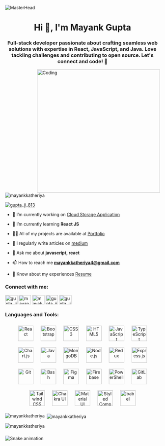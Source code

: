![MasterHead](https://github.com/Mayankkatheriya/Mayankkatheriya/assets/128832286/f0641341-b411-4dce-8eeb-caa93860981e)

<h1 align="center">Hi 👋, I'm Mayank Gupta</h1>
<h3 align="center">Full-stack developer passionate about crafting seamless web solutions with expertise in React, JavaScript, and Java. Love tackling challenges and contributing to open source. Let's connect and code! 🚀</h3>

<img align="right" alt="Coding" width="400" src="https://miro.medium.com/v2/resize:fit:1360/0*7Q3yvSIv_t0ioJ-Z.gif" />

<p align="left"> <img src="https://komarev.com/ghpvc/?username=mayankkatheriya&label=Profile%20views&color=0e75b6&style=flat" alt="mayankkatheriya" /> </p>

<p align="left"> <a href="https://twitter.com/gupta_ji_813" target="blank"><img src="https://img.shields.io/twitter/follow/gupta_ji_813?logo=twitter&style=for-the-badge" alt="gupta_ji_813" /></a> </p>

- 🔭 I’m currently working on [Cloud Storage Application](https://google-drive-clone-roan.vercel.app/)

- 🌱 I’m currently learning **React JS**

- 👨‍💻 All of my projects are available at [Portfolio](https://mayankkatheriya.github.io/My_Protfolio/)

- 📝 I regularly write articles on [medium](https://medium.com/@mayankkatheriyamg)

- 💬 Ask me about **javascript, react**

- 📫 How to reach me **mayankkatheriya4@gmail.com**

- 📄 Know about my experiences [Resume](https://tinyurl.com/mayankgupta-resume)

<h3 align="left">Connect with me:</h3>
<p align="left">
<a href="https://twitter.com/gupta_ji_813" target="blank"><img align="center" src="https://raw.githubusercontent.com/rahuldkjain/github-profile-readme-generator/master/src/images/icons/Social/twitter.svg" alt="gupta_ji_813" height="30" width="40" /></a>
<a href="https://linkedin.com/in/mayank-gupta-752328173" target="blank"><img align="center" src="https://raw.githubusercontent.com/rahuldkjain/github-profile-readme-generator/master/src/images/icons/Social/linked-in-alt.svg" alt="mayank-gupta-752328173" height="30" width="40" /></a>
<a href="https://fb.com/mayakkatheriya" target="blank"><img align="center" src="https://raw.githubusercontent.com/rahuldkjain/github-profile-readme-generator/master/src/images/icons/Social/facebook.svg" alt="mayakkatheriya" height="30" width="40" /></a>
<a href="https://instagram.com/gupta_ji_813" target="blank"><img align="center" src="https://raw.githubusercontent.com/rahuldkjain/github-profile-readme-generator/master/src/images/icons/Social/instagram.svg" alt="gupta_ji_813" height="30" width="40" /></a>
<a href="https://www.leetcode.com/gupta_ji_813" target="blank"><img align="center" src="https://raw.githubusercontent.com/rahuldkjain/github-profile-readme-generator/master/src/images/icons/Social/leet-code.svg" alt="gupta_ji_813" height="30" width="40" /></a>
</p>

<h3 align="left">Languages and Tools:</h3>
<div align="center">  
<a href="https://reactjs.org/" title="React" target="_blank"><img style="margin: 10px" src="https://profilinator.rishav.dev/skills-assets/react-original-wordmark.svg" alt="React" height="50" /></a>  
<a href="https://getbootstrap.com/docs/3.4/javascript/" title="Bootstrap" target="_blank"><img style="margin: 10px" src="https://profilinator.rishav.dev/skills-assets/bootstrap-plain.svg" alt="Bootstrap" height="50" /></a>  
<a href="https://www.w3schools.com/css/" title="CSS3" target="_blank"><img style="margin: 10px" src="https://profilinator.rishav.dev/skills-assets/css3-original-wordmark.svg" alt="CSS3" height="50" /></a>  
<a href="https://en.wikipedia.org/wiki/HTML5" title="HTML5" target="_blank"><img style="margin: 10px" src="https://profilinator.rishav.dev/skills-assets/html5-original-wordmark.svg" alt="HTML5" height="50" /></a>  
<a href="https://www.javascript.com/" title="JavaScript" target="_blank"><img style="margin: 10px" src="https://profilinator.rishav.dev/skills-assets/javascript-original.svg" alt="JavaScript" height="50" /></a>  
<a href="https://www.typescriptlang.org/"  title="TypeScript" target="_blank"><img style="margin: 10px" src="https://profilinator.rishav.dev/skills-assets/typescript-original.svg" alt="TypeScript" height="50" /></a>  
<a href="https://www.chartjs.org/" title="Chart.js" target="_blank"><img style="margin: 10px" src="https://profilinator.rishav.dev/skills-assets/logo-title.svg" alt="Chart.js" height="50" /></a>  
<a href="https://www.java.com/" title="Java" target="_blank"><img style="margin: 10px" src="https://profilinator.rishav.dev/skills-assets/java-original-wordmark.svg" alt="Java" height="50" /></a>  
<a href="https://www.mongodb.com/" title="MongoDB" target="_blank"><img style="margin: 10px" src="https://profilinator.rishav.dev/skills-assets/mongodb-original-wordmark.svg" alt="MongoDB" height="50" /></a>  
<a href="https://nodejs.org/" title="Node.js" target="_blank"><img style="margin: 10px" src="https://profilinator.rishav.dev/skills-assets/nodejs-original-wordmark.svg" alt="Node.js" height="50" /></a>  
<a href="https://redux.js.org/" title="Redux" target="_blank"><img style="margin: 10px" src="https://profilinator.rishav.dev/skills-assets/redux-original.svg" alt="Redux" height="50" /></a>  
<a href="https://expressjs.com/" title="Express.js" target="_blank"><img style="margin: 10px" src="https://profilinator.rishav.dev/skills-assets/express-original-wordmark.svg" alt="Express.js" height="50" /></a>  
<a href="https://github.com/" title="Git" target="_blank"><img style="margin: 10px" src="https://profilinator.rishav.dev/skills-assets/git-scm-icon.svg" alt="Git" height="50" /></a>  
<a href="https://www.gnu.org/software/bash/" title="Bash" target="_blank"><img style="margin: 10px" src="https://profilinator.rishav.dev/skills-assets/gnu_bash-icon.svg" alt="Bash" height="50" /></a>  
<a href="https://www.figma.com/" title="Figma" target="_blank"><img style="margin: 10px" src="https://profilinator.rishav.dev/skills-assets/figma-icon.svg" alt="Figma" height="50" /></a>  
<a href="https://firebase.google.com/" title="Firebase" target="_blank"><img style="margin: 10px" src="https://profilinator.rishav.dev/skills-assets/firebase.png" alt="Firebase" height="50" /></a>  
<a href="https://docs.microsoft.com/en-us/powershell/" title="PowerShell" target="_blank"><img style="margin: 10px" src="https://profilinator.rishav.dev/skills-assets/powershell.png" alt="PowerShell" height="50" /></a>  
<a href="https://about.gitlab.com/" title="GitLab" target="_blank"><img style="margin: 10px" src="https://profilinator.rishav.dev/skills-assets/gitlab.svg" alt="GitLab" height="50" /></a>  
<a href="https://www.tailwindcss.com/" title="Tailwind CSS" target="_blank"><img style="margin: 10px" src="https://profilinator.rishav.dev/skills-assets/tailwindcss.svg" alt="Tailwind CSS" height="50" /></a>  
<a href="https://chakra-ui.com/" title="Chakra UI" target="_blank"><img style="margin: 10px" src="https://profilinator.rishav.dev/skills-assets/chakraui.png" alt="Chakra UI" height="50" /></a>  
<a href="https://mui.com/" title="Material UI" target="_blank"><img style="margin: 10px" src="https://profilinator.rishav.dev/skills-assets/mui.png" alt="Material UI" height="50" /></a>  
<a href="https://styled-components.com/" title="Styled Components" target="_blank"><img style="margin: 10px" src="https://profilinator.rishav.dev/skills-assets/styled-components.png" alt="Styled Components" height="50" /></a>
<a href="https://babeljs.io/" title="Babel" target="_blank"><img style="margin: 10px" src="https://www.vectorlogo.zone/logos/babeljs/babeljs-icon.svg" alt="babel" height="50" /></a>
</div>

<p><img align="left" src="https://github-readme-stats.vercel.app/api/top-langs?username=mayankkatheriya&show_icons=true&locale=en&layout=compact" alt="mayankkatheriya" /></p>

<p>&nbsp;<img align="center" src="https://github-readme-stats.vercel.app/api?username=mayankkatheriya&show_icons=true&locale=en" alt="mayankkatheriya" /></p>

<p><img align="center" src="https://github-readme-streak-stats.herokuapp.com/?user=mayankkatheriya&" alt="mayankkatheriya" /></p>


###

<img src="https://raw.githubusercontent.com/Mayankkatheriya/Mayankkatheriya/output/snake.svg" alt="Snake animation" />

###
